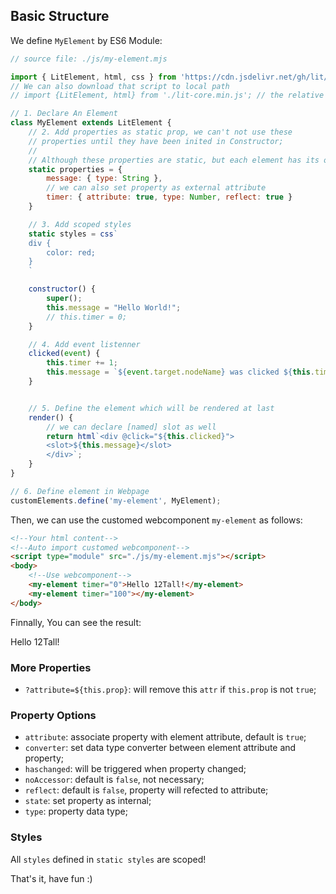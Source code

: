 
## Basic Structure  

We define `MyElement` by ES6 Module:  
```js
// source file: ./js/my-element.mjs  

import { LitElement, html, css } from 'https://cdn.jsdelivr.net/gh/lit/dist@3/core/lit-core.min.js';
// We can also download that script to local path
// import {LitElement, html} from './lit-core.min.js'; // the relative path format is needed

// 1. Declare An Element  
class MyElement extends LitElement {
    // 2. Add properties as static prop, we can't not use these 
    // properties until they have been inited in Constructor;
    // 
    // Although these properties are static, but each element has its own context
    static properties = {
        message: { type: String },
        // we can also set property as external attribute
        timer: { attribute: true, type: Number, reflect: true }
    }

    // 3. Add scoped styles
    static styles = css`
    div {
        color: red;
    }    
    `

    constructor() {
        super();
        this.message = "Hello World!";
        // this.timer = 0;
    }

    // 4. Add event listenner
    clicked(event) {
        this.timer += 1;
        this.message = `${event.target.nodeName} was clicked ${this.timer} times`;
    }


    // 5. Define the element which will be rendered at last
    render() {
        // we can declare [named] slot as well
        return html`<div @click="${this.clicked}">
        <slot>${this.message}</slot>
        </div>`;
    }
}

// 6. Define element in Webpage
customElements.define('my-element', MyElement);
```

Then, we can use the customed webcomponent `my-element` as follows:  
```html
<!--Your html content-->
<!--Auto import customed webcomponent-->
<script type="module" src="./js/my-element.mjs"></script>
<body>
    <!--Use webcomponent-->
    <my-element timer="0">Hello 12Tall!</my-element>
    <my-element timer="100"></my-element>
</body>
```

Finnally, You can see the result:  
<script type="module" src="./js/my-element.mjs"></script>
<my-element timer="0">Hello 12Tall!</my-element>
<my-element timer="100"></my-element>

### More Properties  

- `?attribute=${this.prop}`: will remove this `attr` if `this.prop` is not `true`;  

### Property Options  
- `attribute`: associate property with element attribute, default is `true`;  
- `converter`: set data type converter between element attribute and property;  
- `haschanged`: will be triggered when property changed;  
- `noAccessor`: default is `false`, not necessary;  
- `reflect`: default is `false`, property will refected to attribute;  
- `state`: set property as internal;  
- `type`: property data type;  

### Styles  
All `styles` defined in `static styles` are scoped!  


That's it, have fun :)  

<script async src="/js/main.js"></script>